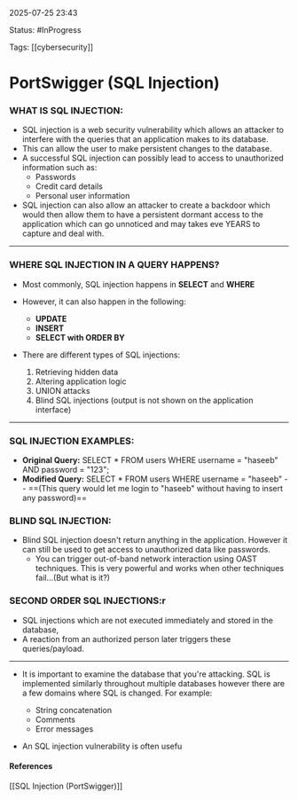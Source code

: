 
2025-07-25 23:43

Status: #InProgress 

Tags: [[cybersecurity]]

# PortSwigger (SQL Injection)

### WHAT IS SQL INJECTION:

- SQL injection is a web security vulnerability which allows an attacker to interfere with the queries that an application makes to its database.
- This can allow the user to make persistent changes to the database.
- A successful SQL injection can possibly lead to access to unauthorized information such as:
	- Passwords
	- Credit card details
	- Personal user information
- SQL injection can also allow an attacker to create a backdoor which would then allow them to have a persistent dormant access to the application which can go unnoticed and may takes eve YEARS to capture and deal with.

___

### WHERE SQL INJECTION IN A QUERY HAPPENS?

- Most commonly, SQL injection happens in **SELECT** and **WHERE**
- However, it can also happen in the following:
	- **UPDATE**
	- **INSERT**
	- **SELECT with ORDER BY**

- There are different types of SQL injections:
	1. Retrieving hidden data
	2. Altering application logic
	3. UNION attacks
	4. Blind SQL injections (output is not shown on the application interface)

___

### SQL INJECTION EXAMPLES:

- **Original Query:** SELECT * FROM users WHERE username = "haseeb" AND password = "123";
- **Modified Query:** SELECT * FROM users WHERE username = "haseeb" -- ==(This query would let me login to "haseeb" without having to insert any password)==


### BLIND SQL INJECTION:

- Blind SQL injection doesn't return anything in the application. However it can still be used to get access to unauthorized data like passwords.
	- You can trigger out-of-band network interaction using OAST techniques. This is very powerful and works when other techniques fail...(But what is it?)

### SECOND ORDER SQL INJECTIONS:r

- SQL injections which are not executed immediately and stored in the database,
- A reaction from an authorized person later triggers these queries/payload.

___

- It is important to examine the database that you're attacking. SQL is implemented similarly throughout multiple databases however there are a few domains where SQL is changed. For example:
	- String concatenation
	- Comments
	- Error messages

- An SQL injection vulnerability is often usefu


#### References
[[SQL Injection (PortSwigger)]]